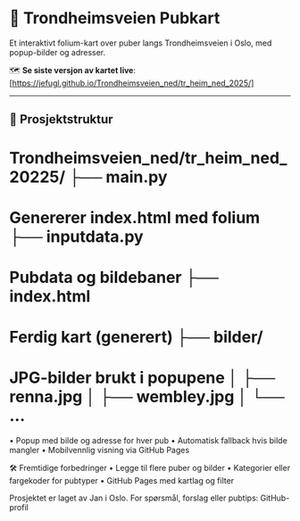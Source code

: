 # 🍻 Trondheimsveien Pubkart

Et interaktivt folium-kart over puber langs Trondheimsveien i Oslo, med popup-bilder og adresser.

🗺️ **Se siste versjon av kartet live**:  
[https://jefugl.github.io/Trondheimsveien_ned/tr_heim_ned_2025/]

---

## 📁 Prosjektstruktur
# Trondheimsveien_ned/tr_heim_ned_20225/ ├── main.py           
  # Genererer index.html med folium ├── inputdata.py
  # Pubdata og bildebaner ├── index.html
  # Ferdig kart (generert) ├── bilder/
  # JPG-bilder brukt i popupene │   ├── renna.jpg │   ├── wembley.jpg │   └── ...

• 	Popup med bilde og adresse for hver pub
• 	Automatisk fallback hvis bilde mangler
• 	Mobilvennlig visning via GitHub Pages

🛠️ Fremtidige forbedringer
• 	Legge til flere puber og bilder
• 	Kategorier eller fargekoder for pubtyper
• 	GitHub Pages med kartlag og filter

Prosjektet er laget av Jan i Oslo.
For spørsmål, forslag eller pubtips: GitHub-profil
